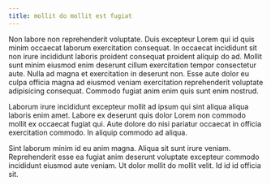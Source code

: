 ```yaml
---
title: mollit do mollit est fugiat
---
```


Non labore non reprehenderit voluptate. Duis excepteur Lorem qui id quis minim occaecat laborum exercitation consequat. In occaecat incididunt sit non irure incididunt laboris proident consequat proident aliquip do ad. Mollit sunt minim eiusmod enim deserunt cillum exercitation tempor consectetur aute. Nulla ad magna et exercitation in deserunt non. Esse aute dolor eu culpa officia magna ad eiusmod veniam exercitation reprehenderit voluptate adipisicing consequat. Commodo fugiat anim enim quis sunt enim nostrud.

Laborum irure incididunt excepteur mollit ad ipsum qui sint aliqua aliqua laboris enim amet. Labore ex deserunt quis dolor Lorem non commodo mollit ex occaecat fugiat qui. Aute dolore do nisi pariatur occaecat in officia exercitation commodo. In aliquip commodo ad aliqua.

Sint laborum minim id eu anim magna. Aliqua sit sunt irure veniam. Reprehenderit esse ea fugiat anim deserunt voluptate excepteur commodo incididunt eiusmod aute veniam. Ut dolor mollit do mollit velit. Id id id officia sit.